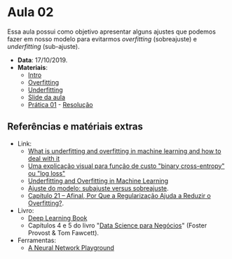 # Aula 02
Essa aula possui como objetivo apresentar alguns ajustes que podemos fazer em nosso modelo para evitarmos _overfitting_ (sobreajuste) e _underfitting_ (sub-ajuste). 

- **Data**: 17/10/2019.
- **Materiais**:
  - [Intro](intro.md)
  - [Overfitting](overfitting.md)
  - [Underfitting](underfitting.md)
  - [Slide da aula](slide-aula02.pdf)
  - [Prática 01](Aula_02_Prática_01_overfit_and_underfit.ipynb) - [Resolução](Aula_02_Prática_01_overfit_and_underfit_Resolução.ipynb)

## Referências e matériais extras

- Link:
  - [What is underfitting and overfitting in machine learning and how to deal with it](https://medium.com/greyatom/what-is-underfitting-and-overfitting-in-machine-learning-and-how-to-deal-with-it-6803a989c76)
  - [Uma explicação visual para função de custo "binary cross-entropy" ou "log loss"](https://medium.com/ensina-ai/uma-explica%C3%A7%C3%A3o-visual-para-fun%C3%A7%C3%A3o-de-custo-binary-cross-entropy-ou-log-loss-eaee662c396c#targetText=Fun%C3%A7%C3%A3o%20de%20Custo%3A%20Binary%20Cross%2DEntropy%20%2F%20Log%20Loss&targetText=onde%20y%20%C3%A9%20o%20r%C3%B3tulo,verde%20para%20todos%20N%20pontos.)
  - [Underfitting and Overfitting in Machine Learning](https://www.geeksforgeeks.org/underfitting-and-overfitting-in-machine-learning/)
  - [Ajuste do modelo: subajuste versus sobreajuste](https://docs.aws.amazon.com/pt_br/machine-learning/latest/dg/model-fit-underfitting-vs-overfitting.html).
  - [Capítulo 21 – Afinal, Por Que a Regularização Ajuda a Reduzir o Overfitting?](http://deeplearningbook.com.br/afinal-por-que-a-regularizacao-ajuda-a-reduzir-o-overfitting/).
- Livro:
  - [Deep Learning Book](http://deeplearningbook.com.br/)
  - Capítulos 4 e 5 do livro "[Data Science para Negócios](https://www.amazon.com.br/Data-Science-para-neg%C3%B3cios-Fawcett/dp/8576089726/ref=asc_df_8576089726/?tag=googleshopp00-20&linkCode=df0&hvadid=379708192683&hvpos=1o1&hvnetw=g&hvrand=13908100988549438069&hvpone=&hvptwo=&hvqmt=&hvdev=c&hvdvcmdl=&hvlocint=&hvlocphy=1001662&hvtargid=pla-398225631558&psc=1)" (Foster Provost & Tom Fawcett).
- Ferramentas:
  - [A Neural Network Playground](https://playground.tensorflow.org)
